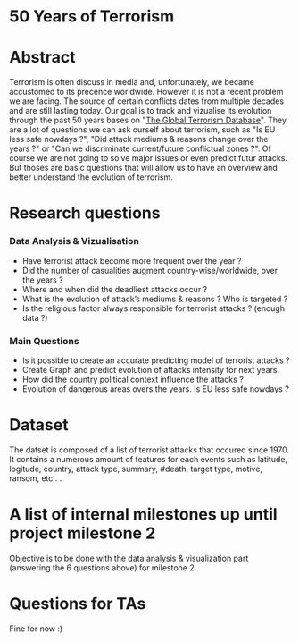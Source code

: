 # 50 Years of Terrorism

# Abstract

Terrorism is often discuss in media and, unfortunately, we became accustomed to its precence worldwide. However it is not a recent problem we are facing. The source of certain conflicts dates from multiple decades and are still lasting today. Our goal is to track and vizualise its evolution through the past 50 years bases on "[The Global Terrorism Database](https://www.kaggle.com/START-UMD/gtd)". They are a lot of questions we can ask ourself about terrorism, such as "Is EU less safe nowdays ?", "Did attack mediums & reasons change over the years ?" or "Can we discriminate current/future conflictual zones ?". Of course we are not going to solve major issues or even predict futur attacks. But thoses are basic questions that will allow us to have an overview and better understand the evolution of terrorism.


# Research questions

### Data Analysis & Vizualisation

- Have terrorist attack become more frequent over the year ?
- Did the number of casualities augment country-wise/worldwide, over the years ?
- Where and when did the deadliest attacks occur ?
- What is the evolution of attack’s mediums & reasons ? Who is targeted  ?
- Is the religious factor always responsible for terrorist attacks ? (enough data ?)

### Main Questions
- Is it possible to create an accurate predicting model of terrorist attacks ?
- Create Graph and predict evolution of attacks intensity for next years.
- How did the country political context influence the attacks ?
- Evolution of dangerous areas overs the years. Is EU less safe nowdays ?


# Dataset
The datset is composed of a list of terrorist attacks that occured since 1970. It contains a numerous amount of features for each events such as latitude, logitude, country, attack type, summary, #death, target type, motive, ransom, etc.. .


# A list of internal milestones up until project milestone 2
Objective is to be done with the data analysis & visualization part (answering the 6 questions above) for milestone 2.


# Questions for TAs
Fine for now :)
